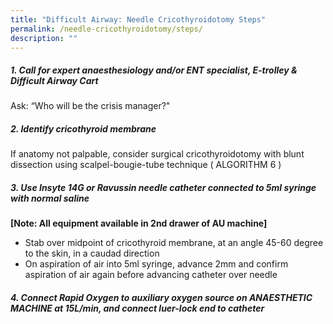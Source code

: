```yaml
---
title: "Difficult Airway: Needle Cricothyroidotomy Steps"
permalink: /needle-cricothyroidotomy/steps/
description: ""
---
```

##### 1. Call for expert anaesthesiology and/or ENT specialist, E-trolley & Difficult Airway Cart
Ask: “Who will be the crisis manager?"

##### 2. Identify cricothyroid membrane
If anatomy not palpable, consider surgical cricothyroidotomy with blunt
dissection using scalpel-bougie-tube technique ( ALGORITHM 6 )

##### 3. Use Insyte 14G or Ravussin needle catheter connected to 5ml syringe with normal saline 
**[Note: All equipment available in 2nd drawer of AU machine]**

* Stab over midpoint of cricothyroid membrane, at an angle 45-60 degree to the skin, in a caudad direction
* On aspiration of air into 5ml syringe, advance 2mm and confirm aspiration of air again before advancing catheter over needle

##### 4. Connect Rapid Oxygen to auxiliary oxygen source on ANAESTHETIC MACHINE at 15L/min, and connect luer-lock end to catheter